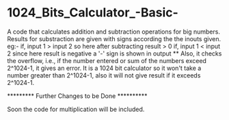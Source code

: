 # 1024_Bits_Calculator_-Basic-

A code that calculates addition and subtraction operations for big numbers. 
Results for substraction are given with signs according the the inouts given.
eg:-
     if,
     input 1 > input 2
     so here after subtracting result > 0
     if, input 1 < input 2
     since here result is negative a '-' sign is shown in output
** Also, it checks the overflow, i.e., if the number entered or sum of the numbers exceed 2^1024-1, it gives an error. It is a 1024 bit calculator so it won't take a        number greater than 2^1024-1, also it will not give result if it exceeds 2^1024-1.

********* Further Changes to be Done **********
 
 Soon the code for multiplication will be included.

